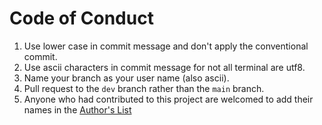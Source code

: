 # Code of Conduct

1. Use lower case in commit message and don't apply the conventional commit.
2. Use ascii characters in commit message for not all terminal are utf8.
3. Name your branch as your user name (also ascii).
4. Pull request to the `dev` branch rather than the `main` branch.
5. Anyone who had contributed to this project are welcomed to add their names
   in the [Author's List](./authors.txt)
